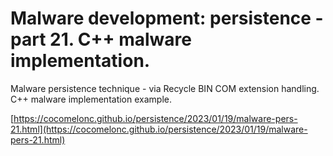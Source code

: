 # Malware development: persistence - part 21. C++ malware implementation.

Malware persistence technique - via Recycle BIN COM extension handling. C++ malware implementation example.    

[https://cocomelonc.github.io/persistence/2023/01/19/malware-pers-21.html](https://cocomelonc.github.io/persistence/2023/01/19/malware-pers-21.html)

